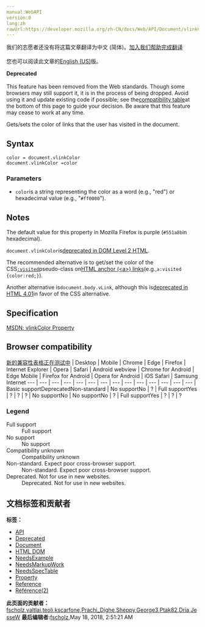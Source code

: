 ```yaml
---
manual:WebAPI
version:0
lang:zh
rawUrl:https://developer.mozilla.org/zh-CN/docs/Web/API/Document/vlinkColor
---
```




<bdi>我们的志愿者还没有将这篇文章翻译为<bdi>中文 (简体)</bdi>。[加入我们帮助完成翻译](%25902 "")<br></br>您也可以阅读此文章的[English (US)](%25903 "")版。</bdi>






**Deprecated**<br></br>This feature has been removed from the Web standards. Though some browsers may still support it, it is in the process of being dropped. Avoid using it and update existing code if possible; see the[compatibility table](%25904 "")at the bottom of this page to guide your decision. Be aware that this feature may cease to work at any time.




Gets/sets the color of links that the user has visited in the document.


## Syntax<a name="Syntax"></a>

```
color = document.vlinkColor
document.vlinkColor =color
```

### Parameters<a name="Parameters"></a>

* `color`is a string representing the color as a word (e.g., &quot;red&quot;) or hexadecimal value (e.g., &quot;`#ff0000`&quot;).

## Notes<a name="Notes"></a>


The default value for this property in Mozilla Firefox is purple (`#551a8b`in hexadecimal).



`document.vlinkColor`is[deprecated in DOM Level 2 HTML](%12315 "").



The recommended alternative is to get/set the color of the CSS[`:visited`](%25905 "The :visited CSS pseudo-class represents links that the user has already visited. For privacy reasons, the styles that can be modified using this selector are very limited.")pseudo-class on[HTML anchor (&lt;a&gt;) links](%25906 "")(e.g.,`a:visited {color:red;}`).



Another alternative is`document.body.vLink`, although this is[deprecated in HTML 4.01](%25907 "")in favor of the CSS alternative.


## Specification<a name="Specification"></a>


[MSDN: vlinkColor Property](%25908 "")


## Browser compatibility<a name="Browser_compatibility"></a>
[新的兼容性表格正在测试中<i></i>](%3360 "")
 | <abbr>Desktop<i></i></abbr> | <abbr>Mobile<i></i></abbr> 
 | <abbr>Chrome<i></i></abbr> | <abbr>Edge<i></i></abbr> | <abbr>Firefox<i></i></abbr> | <abbr>Internet Explorer<i></i></abbr> | <abbr>Opera<i></i></abbr> | <abbr>Safari<i></i></abbr> | <abbr>Android webview<i></i></abbr> | <abbr>Chrome for Android<i></i></abbr> | <abbr>Edge Mobile<i></i></abbr> | <abbr>Firefox for Android<i></i></abbr> | <abbr>Opera for Android<i></i></abbr> | <abbr>iOS Safari<i></i></abbr> | <abbr>Samsung Internet<i></i></abbr> 
 ---  |  ---  |  ---  |  ---  |  ---  |  ---  |  ---  |  ---  |  ---  |  ---  |  ---  |  ---  |  ---  |  ---  | 
Basic support<abbr>Deprecated<i></i></abbr><abbr>Non-standard<i></i></abbr> | <abbr>No support</abbr>No | <abbr>?</abbr> | <abbr>Full support</abbr>Yes | <abbr>?</abbr> | <abbr>?</abbr> | <abbr>?</abbr> | <abbr>No support</abbr>No | <abbr>No support</abbr>No | <abbr>?</abbr> | <abbr>Full support</abbr>Yes | <abbr>?</abbr> | <abbr>?</abbr> | <abbr>?</abbr> 


### Legend<a name="Legend"></a>
<dl><dt id=''><abbr>Full support</abbr></dt><dd>Full support</dd><dt id=''><abbr>No support</abbr></dt><dd>No support</dd><dt id=''><abbr>Compatibility unknown</abbr></dt><dd>Compatibility unknown</dd><dt id=''><abbr>Non-standard. Expect poor cross-browser support.<i></i></abbr></dt><dd>Non-standard. Expect poor cross-browser support.</dd><dt id=''><abbr>Deprecated. Not for use in new websites.<i></i></abbr></dt><dd>Deprecated. Not for use in new websites.</dd></dl>



## 文档标签和贡献者
**标签：**
* [API](%50 "")
* [Deprecated](%3956 "")
* [Document](%9538 "")
* [HTML DOM](%6889 "")
* [NeedsExample](%13047 "")
* [NeedsMarkupWork](%6810 "")
* [NeedsSpecTable](%13048 "")
* [Property](%14490 "")
* [Reference](%3381 "")
* [Référence(2)](%3892 "")

**此页面的贡献者：**[fscholz](%60 ""),[valtlai](%12279 ""),[teoli](%160 ""),[kscarfone](%3900 ""),[Prachi_Dighe](%25909 ""),[Sheppy](%405 ""),[George3](%16538 ""),[Ptak82](%24654 ""),[Dria](%13282 ""),[JesseW](%13284 "")
**最后编辑者:**[fscholz](%60 ""),<time>May 18, 2018, 2:51:21 AM</time>


